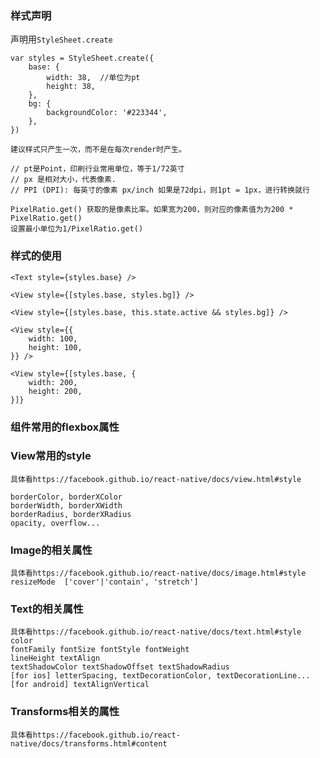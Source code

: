 ### 样式声明
声明用`StyleSheet.create`
    
    var styles = StyleSheet.create({
        base: {
            width: 38,  //单位为pt
            height: 38,
        },
        bg: {
            backgroundColor: '#223344',
        },
    })

    建议样式只产生一次，而不是在每次render时产生。

    // pt是Point，印刷行业常用单位，等于1/72英寸
    // px 是相对大小，代表像素.
    // PPI (DPI): 每英寸的像素 px/inch 如果是72dpi，则1pt = 1px，进行转换就行
    
    PixelRatio.get() 获取的是像素比率。如果宽为200，则对应的像素值为为200 * PixelRatio.get()
    设置最小单位为1/PixelRatio.get()

### 样式的使用

    
    <Text style={styles.base} />

    <View style={[styles.base, styles.bg]} />

    <View style={[styles.base, this.state.active && styles.bg]} />

    <View style={{
        width: 100,
        height: 100,
    }} />

    <View style={[styles.base, {
        width: 200,
        height: 200,
    }]}

### 组件常用的flexbox属性

### View常用的style
    具体看https://facebook.github.io/react-native/docs/view.html#style 

    borderColor, borderXColor
    borderWidth, borderXWidth 
    borderRadius, borderXRadius 
    opacity, overflow...

### Image的相关属性 
    具体看https://facebook.github.io/react-native/docs/image.html#style 
    resizeMode  ['cover'|'contain', 'stretch']


### Text的相关属性
    具体看https://facebook.github.io/react-native/docs/text.html#style 
    color
    fontFamily fontSize fontStyle fontWeight 
    lineHeight textAlign 
    textShadowColor textShadowOffset textShadowRadius 
    [for ios] letterSpacing, textDecorationColor, textDecorationLine...
    [for android] textAlignVertical

### Transforms相关的属性
    具体看https://facebook.github.io/react-native/docs/transforms.html#content

